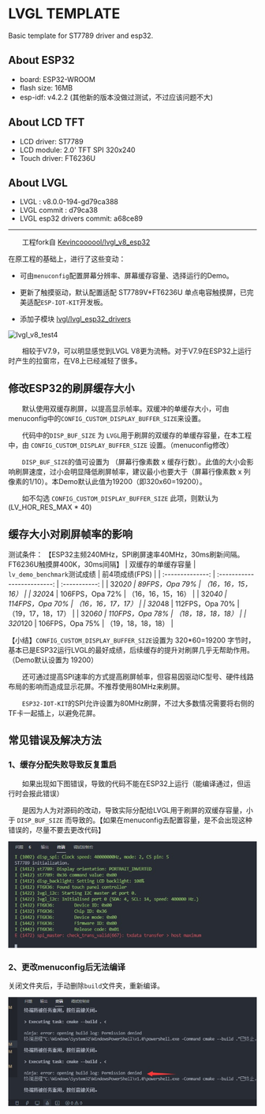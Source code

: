 
# LVGL TEMPLATE
Basic template for ST7789 driver and esp32.

## About ESP32

* board: ESP32-WROOM
* flash size: 16MB
* esp-idf: v4.2.2 (其他新的版本没做过测试，不过应该问题不大)

## About LCD TFT

* LCD driver: ST7789
* LCD module: 2.0' TFT SPI 320x240
* Touch driver: FT6236U

## About LVGL

* LVGL : v8.0.0-194-gd79ca388
* LVGL commit : d79ca38
* LVGL esp32 drivers commit: a68ce89 

***

&emsp;&emsp;工程fork自 [Kevincoooool/lvgl_v8_esp32](https://github.com/Kevincoooool/lvgl_v8_esp32)


在原工程的基础上，进行了这些变动：

- 可由`menuconfig`配置屏幕分辨率、屏幕缓存容量、选择运行的Demo。

- 更新了触摸驱动，默认配置适配 ST7789V+FT6236U 单点电容触摸屏，已完美适配`ESP-IOT-KIT`开发板。

- 添加子模块 [lvgl/lvgl_esp32_drivers](https://github.com/lvgl/lvgl_esp32_drivers)

![lvgl_v8_test4](image/lvgl_v8_test4.gif)

&emsp;&emsp;相较于V7.9，可以明显感觉到LVGL V8更为流畅。对于V7.9在ESP32上运行时产生的拉窗帘，在V8上已经减轻了很多。

## 修改ESP32的刷屏缓存大小

&emsp;&emsp;默认使用双缓存刷屏，以提高显示帧率。双缓冲的单缓存大小，可由menuconfig中的`CONFIG_CUSTOM_DISPLAY_BUFFER_SIZE`来设置。

&emsp;&emsp;代码中的`DISP_BUF_SIZE` 为 `LVGL`用于刷屏的双缓存的单缓存容量，在本工程中，由 `CONFIG_CUSTOM_DISPLAY_BUFFER_SIZE` 设置。（menuconfig修改）

&emsp;&emsp;`DISP_BUF_SIZE`的值可设置为 （屏幕行像素数 x 缓存行数）。此值的大小会影响刷屏速度，过小会明显降低刷屏帧率，建议最小也要大于（屏幕行像素数 x 列像素的1/10）。本Demo默认此值为19200（即320x60=19200）。

&emsp;&emsp;如不勾选 `CONFIG_CUSTOM_DISPLAY_BUFFER_SIZE` 此项，则默认为 (LV_HOR_RES_MAX * 40)


## 缓存大小对刷屏帧率的影响

测试条件：
【ESP32主频240MHz，SPI刷屏速率40MHz，30ms刷新间隔。FT6236U触摸屏400K，30ms间隔】
| 双缓存的单缓存容量 | `lv_demo_benchmark`测试成绩 | 前4项成绩(FPS) |
| :--------------: | :-------------------------: | :-----------: |
| 320*20 | 89FPS，Opa 79% | （16，16，15，16） |
| 320*24 | 106FPS，Opa 72% | （16，16，15，16） |
| 320*40 | 114FPS，Opa 70% | （16，16，17，17） |
| 320*48 | 112FPS，Opa 70% | （19，17，18，17） |
| 320*60 | 110FPS，Opa 78% | （18，18，18，18） |
| 320*120 | 106FPS，Opa 75% | （19，18，18，18） |

【小结】`CONFIG_CUSTOM_DISPLAY_BUFFER_SIZE`设置为 320*60=19200 字节时，基本已是ESP32运行LVGL的最好成绩，后续缓存的提升对刷屏几乎无帮助作用。（Demo默认设置为 19200）

&emsp;&emsp;还可通过提高SPI速率的方式提高刷屏帧率，但容易因驱动IC型号、硬件线路布局的影响而造成显示花屏。不推荐使用80MHz来刷屏。

&emsp;&emsp;`ESP32-IOT-KIT`的SPI允许设置为80MHz刷屏，不过大多数情况需要将右侧的TF卡一起插上，以避免花屏。

## 常见错误及解决方法

### 1、缓存分配失败导致反复重启

&emsp;&emsp;如果出现如下图错误，导致的代码不能在ESP32上运行（能编译通过，但运行时会报此错误）

&emsp;&emsp;是因为人为对源码的改动，导致实际分配给LVGL用于刷屏的双缓存容量，小于 `DISP_BUF_SIZE` 而导致的。【如果在menuconfig去配置容量，是不会出现这种错误的，尽量不要去更改代码】

![lvgl_v8_err1](image/lvgl_v8_err1.jpg)


### 2、更改menuconfig后无法编译

关闭文件夹后，手动删除`build`文件夹，重新编译。

![lvgl_v8_err2](image/lvgl_v8_err2.jpg)
